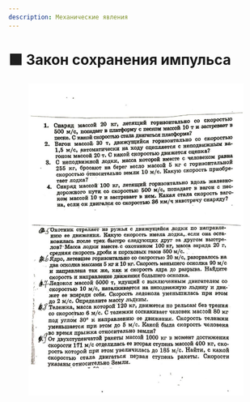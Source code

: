 ```yaml
---
description: Механические явления
---
```


# 🟩 Закон сохранения импульса

<figure><img src="../../../.gitbook/assets/photo_2023-12-01_18-29-49.jpg" alt=""><figcaption></figcaption></figure>
